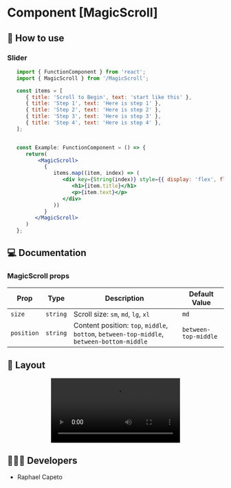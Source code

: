 # Component [MagicScroll]


## 🚀 How to use

### Slider
```jsx
   import { FunctionComponent } from 'react';
   import { MagicScroll } from '/MagicScroll';

   const items = [
      { title: 'Scroll to Begin', text: 'start like this' }, 
      { title: 'Step 1', text: 'Here is step 1' },
      { title: 'Step 2', text: 'Here is step 2' },
      { title: 'Step 3', text: 'Here is step 3' },
      { title: 'Step 4', text: 'Here is step 4' },
   ];


   const Example: FunctionComponent = () => {
      return(
          <MagicScroll>
            {
               items.map((item, index) => (
                  <div key={String(index)} style={{ display: 'flex', flexDirection: 'column', gap: 2 }}>
                     <h1>{item.title}</h1>
                     <p>{item.text}</p>
                  </div>
               ))
            }
         </MagicScroll>
      )
   };
```

## 💻 Documentation

### MagicScroll props

| Prop | Type | Description                                                                                                                                         | Default Value |
| --------- | -------- | ------------------------------------------------------------------------------------------------------------------------------------------------------- | ----------------- |
| `size`  | `string` | Scroll size: `sm`, `md`, `lg`, `xl` | `md` |
| `position`  | `string` | Content position:  `top`, `middle`, `bottom`, `between-top-middle`, `between-bottom-middle` | `between-top-middle` |

## 🔖 Layout

<p align="center">
   <video src="https://user-images.githubusercontent.com/61842405/166746961-bd6ee5ec-1a51-45d2-8998-c5fff022b2bb.mov" alt="Demo video"/>
</p>


## 👨🏻‍💻 Developers
- Raphael Capeto


